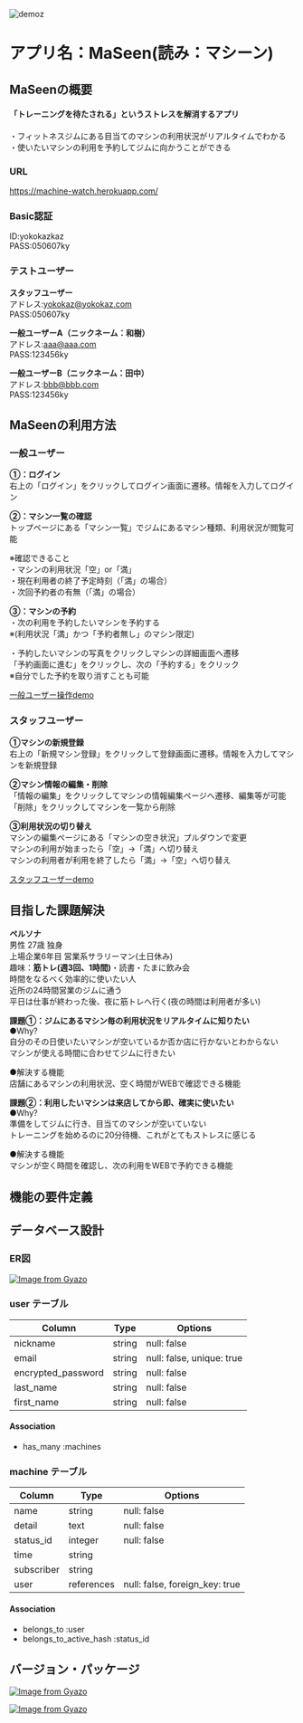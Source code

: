 ![demo](https://gyazo.com/3d2e3f617520f28f043d3e337c7e0703/raw)z

# アプリ名：MaSeen(読み：マシーン)

## MaSeenの概要
#### 「トレーニングを待たされる」というストレスを解消するアプリ
・フィットネスジムにある目当てのマシンの利用状況がリアルタイムでわかる  
・使いたいマシンの利用を予約してジムに向かうことができる

### URL
https://machine-watch.herokuapp.com/

### Basic認証
ID:yokokazkaz  
PASS:050607ky

### テストユーザー
**スタッフユーザー**  
アドレス:yokokaz@yokokaz.com  
PASS:050607ky  
  
**一般ユーザーA（ニックネーム：和樹）**  
アドレス:aaa@aaa.com  
PASS:123456ky  
  
**一般ユーザーB（ニックネーム：田中）**  
アドレス:bbb@bbb.com  
PASS:123456ky

## MaSeenの利用方法  
  
### 一般ユーザー
**①：ログイン**  
右上の「ログイン」をクリックしてログイン画面に遷移。情報を入力してログイン  
  
  
**②：マシン一覧の確認**  
トップページにある「マシン一覧」でジムにあるマシン種類、利用状況が閲覧可能  
  
※確認できること  
・マシンの利用状況「空」or「満」  
・現在利用者の終了予定時刻（「満」の場合）  
・次回予約者の有無（「満」の場合）  
  
  
**③：マシンの予約**  
・次の利用を予約したいマシンを予約する  
※(利用状況「満」かつ「予約者無し」のマシン限定)  
  
・予約したいマシンの写真をクリックしマシンの詳細画面へ遷移  
「予約画面に進む」をクリックし、次の「予約する」をクリック  
※自分でした予約を取り消すことも可能  
  
[一般ユーザー操作demo](https://i.gyazo.com/80312fa5d6ae7bebea6a8bb41dc80811.mp4)
  
### スタッフユーザー
**①マシンの新規登録**  
右上の「新規マシン登録」をクリックして登録画面に遷移。情報を入力してマシンを新規登録  
  
  
**②マシン情報の編集・削除**  
「情報の編集」をクリックしてマシンの情報編集ページへ遷移、編集等が可能  
「削除」をクリックしてマシンを一覧から削除  
  
  
**③利用状況の切り替え**  
マシンの編集ページにある「マシンの空き状況」プルダウンで変更  
マシンの利用が始まったら「空」→「満」へ切り替え  
マシンの利用者が利用を終了したら「満」→「空」へ切り替え  
  
[スタッフユーザーdemo](https://i.gyazo.com/250961434db811b6b27ea32a4750596c.mp4)

## 目指した課題解決
**ペルソナ**  
男性&nbsp;27歳&nbsp;独身  
上場企業6年目&nbsp;営業系サラリーマン(土日休み)  
趣味：**筋トレ(週3回、1時間)**・読書・たまに飲み会  
時間をなるべく効率的に使いたい人  
近所の24時間営業のジムに通う  
平日は仕事が終わった後、夜に筋トレへ行く(夜の時間は利用者が多い)  
  
**課題①：ジムにあるマシン毎の利用状況をリアルタイムに知りたい**  
  ●Why?  
  自分のその日使いたいマシンが空いているか否か店に行かないとわからない  
  マシンが使える時間に合わせてジムに行きたい  
    
  ●解決する機能  
  店舗にあるマシンの利用状況、空く時間がWEBで確認できる機能  
    
**課題②：利用したいマシンは来店してから即、確実に使いたい**  
●Why?  
準備をしてジムに行き、目当てのマシンが空いていない  
トレーニングを始めるのに20分待機、これがとてもストレスに感じる  

●解決する機能  
マシンが空く時間を確認し、次の利用をWEBで予約できる機能

## 機能の要件定義





## データベース設計

### ER図
[![Image from Gyazo](https://i.gyazo.com/931958d3638a6ed7dfa1821029d564f9.png)](https://gyazo.com/931958d3638a6ed7dfa1821029d564f9)


### user テーブル

| Column             | Type   | Options                   |
| ------------------ | ------ | ------------------------- |
| nickname           | string | null: false               |
| email              | string | null: false, unique: true |
| encrypted_password | string | null: false               |
| last_name          | string | null: false               |
| first_name         | string | null: false               |


#### Association

- has_many :machines

### machine テーブル

| Column           | Type       | Options                        |
| ---------------- | ---------- | ------------------------------ |
| name             | string     | null: false                    |
| detail           | text       | null: false                    |
| status_id        | integer    | null: false                    |
| time             | string     |                                |
| subscriber       | string     |                                |
| user             | references | null: false, foreign_key: true |

#### Association

- belongs_to :user
- belongs_to_active_hash :status_id

## バージョン・パッケージ

[![Image from Gyazo](https://i.gyazo.com/bf57e48b751c34f959fdc3f6c0bc0d24.png)](https://gyazo.com/bf57e48b751c34f959fdc3f6c0bc0d24)  
  
[![Image from Gyazo](https://i.gyazo.com/306fca19b947c97820121f866bf6eabd.png)](https://gyazo.com/306fca19b947c97820121f866bf6eabd)